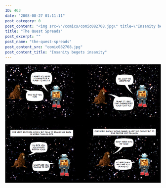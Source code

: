 ```yaml
---
ID: 463
date: "2008-08-27 01:11:11"
post_category: 0
post_content: "<img src=\"/comics/comic082708.jpg\" title=\"Insanity begets insanity\" />"
title: "The Quest Spreads"
post_excerpt: ""
post_name: "the-quest-spreads"
post_content_src: "comic082708.jpg"
post_content_title: "Insanity begets insanity"
---
```



[![Insanity begets insanity](/comics-hi-res/comic082708.jpg)](/comics-hi-res/comic082708.jpg)
